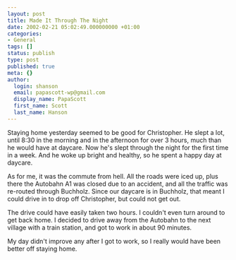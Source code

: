 ```yaml
---
layout: post
title: Made It Through The Night
date: 2002-02-21 05:02:49.000000000 +01:00
categories:
- General
tags: []
status: publish
type: post
published: true
meta: {}
author:
  login: shanson
  email: papascott-wp@gmail.com
  display_name: PapaScott
  first_name: Scott
  last_name: Hanson
---
```

<p>Staying home yesterday seemed to be good for Christopher. He slept a lot, until 8:30 in the morning and in the afternoon for over 3 hours, much than he would have at daycare. Now he's slept through the night for the first time in a week. And he woke up bright and healthy, so he spent a happy day at daycare.</p>
<p>As for me, it was the commute from hell. All the roads were iced up, plus there the Autobahn A1 was closed due to an accident, and all the traffic was re-routed through Buchholz. Since our daycare is in Buchholz, that meant I could drive in to drop off Christopher, but could not get out. </p>
<p>The drive could have easily taken two hours. I couldn't even turn around to get back home. I decided to drive away from the Autobahn to the next village with a train station, and got to work in about 90 minutes.</p>
<p>My day didn't improve any after I got to work, so I really would have been better off staying home.</p>

